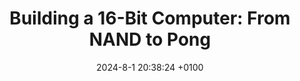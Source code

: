 ---
layout:         redirect
mathjax:        true
title:          "Building a 16-Bit Computer: From NAND to Pong"
description:    "Verilog implementation and detailed explanation of the Hack computer architecture with the help of Logisim, Icarus Verilog, and GTKWave. A .gds mask layout can be generated with the OpenLane 130 nm PDK."
date:           2024-8-1 20:38:24 +0100
authors:         ["Quentin Wach"]
tags:           ["python", "verilog", "gds", "integrated circuits", "computer"]
image:          "images/hack_computer.png"
tag_search:     true
redirect:       "https://www.quentinwach.com/computer-engineering"
github:         QuentinWach/computer-engineering
categories:     "science-engineering"
note: 
weight: 58
---